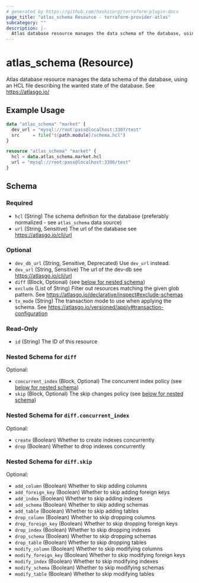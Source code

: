```yaml
---
# generated by https://github.com/hashicorp/terraform-plugin-docs
page_title: "atlas_schema Resource - terraform-provider-atlas"
subcategory: ""
description: |-
  Atlas database resource manages the data schema of the database, using an HCL file describing the wanted state of the database. See https://atlasgo.io/
---
```


# atlas_schema (Resource)

Atlas database resource manages the data schema of the database, using an HCL file describing the wanted state of the database. See https://atlasgo.io/

## Example Usage

```terraform
data "atlas_schema" "market" {
  dev_url = "mysql://root:pass@localhost:3307/test"
  src     = file("${path.module}/schema.hcl")
}

resource "atlas_schema" "market" {
  hcl = data.atlas_schema.market.hcl
  url = "mysql://root:pass@localhost:3306/test"
}
```

<!-- schema generated by tfplugindocs -->
## Schema

### Required

- `hcl` (String) The schema definition for the database (preferably normalized - see `atlas_schema` data source)
- `url` (String, Sensitive) The url of the database see https://atlasgo.io/cli/url

### Optional

- `dev_db_url` (String, Sensitive, Deprecated) Use `dev_url` instead.
- `dev_url` (String, Sensitive) The url of the dev-db see https://atlasgo.io/cli/url
- `diff` (Block, Optional) (see [below for nested schema](#nestedblock--diff))
- `exclude` (List of String) Filter out resources matching the given glob pattern. See https://atlasgo.io/declarative/inspect#exclude-schemas
- `tx_mode` (String) The transaction mode to use when applying the schema. See https://atlasgo.io/versioned/apply#transaction-configuration

### Read-Only

- `id` (String) The ID of this resource

<a id="nestedblock--diff"></a>
### Nested Schema for `diff`

Optional:

- `concurrent_index` (Block, Optional) The concurrent index policy (see [below for nested schema](#nestedblock--diff--concurrent_index))
- `skip` (Block, Optional) The skip changes policy (see [below for nested schema](#nestedblock--diff--skip))

<a id="nestedblock--diff--concurrent_index"></a>
### Nested Schema for `diff.concurrent_index`

Optional:

- `create` (Boolean) Whether to create indexes concurrently
- `drop` (Boolean) Whether to drop indexes concurrently


<a id="nestedblock--diff--skip"></a>
### Nested Schema for `diff.skip`

Optional:

- `add_column` (Boolean) Whether to skip adding columns
- `add_foreign_key` (Boolean) Whether to skip adding foreign keys
- `add_index` (Boolean) Whether to skip adding indexes
- `add_schema` (Boolean) Whether to skip adding schemas
- `add_table` (Boolean) Whether to skip adding tables
- `drop_column` (Boolean) Whether to skip dropping columns
- `drop_foreign_key` (Boolean) Whether to skip dropping foreign keys
- `drop_index` (Boolean) Whether to skip dropping indexes
- `drop_schema` (Boolean) Whether to skip dropping schemas
- `drop_table` (Boolean) Whether to skip dropping tables
- `modify_column` (Boolean) Whether to skip modifying columns
- `modify_foreign_key` (Boolean) Whether to skip modifying foreign keys
- `modify_index` (Boolean) Whether to skip modifying indexes
- `modify_schema` (Boolean) Whether to skip modifying schemas
- `modify_table` (Boolean) Whether to skip modifying tables
